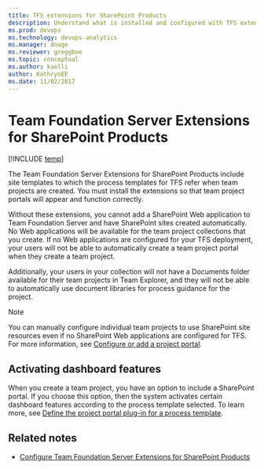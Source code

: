 ```yaml
---
title: TFS extensions for SharePoint Products 
description: Understand what is installed and configured with TFS extensions for SharePoint Products 
ms.prod: devops
ms.technology: devops-analytics
ms.manager: douge
ms.reviewer: greggboe
ms.topic: conceptual
ms.author: kaelli
author: KathrynEE
ms.date: 11/02/2017
---
```


# Team Foundation Server Extensions for SharePoint Products

[!INCLUDE [temp](./_shared/about-sharepoint-deprecation.md)]

The Team Foundation Server Extensions for SharePoint Products include site templates to which the process templates for TFS refer when team projects are created. You must install the extensions so that team project portals will appear and function correctly. 

Without these extensions, you cannot add a SharePoint Web application to Team Foundation Server and have SharePoint sites created automatically. No Web applications will be available for the team project collections that you create. If no Web applications are configured for your TFS deployment, your users will not be able to automatically create a team project portal when they create a team project. 

Additionally, your users in your collection will not have a Documents folder available for their team projects in Team Explorer, and they will not be able to automatically use document libraries for process guidance for the project.

> [!NOTE] 
> You can manually configure individual team projects to use SharePoint site resources even if no SharePoint Web applications are configured for TFS. For more information, see [Configure or add a project portal](configure-or-add-a-project-portal.md).

## Activating dashboard features 

When you create a team project, you have an option to include a SharePoint portal. If you choose this option, then the system activates certain dashboard features according to the process template selected. To learn more, see [Define the project portal plug-in for a process template](../../reference/process-templates/define-project-portal-plug-in.md?toc=/vsts/report/sharepoint-dashboards/toc.json&bc=/vsts/report/sharepoint-dashboards/breadcrumb/toc.json). 

## Related notes

- [Configure Team Foundation Server Extensions for SharePoint Products](/tfs/server/install/sharepoint/setup-remote-sharepoint?toc=/vsts/report/sharepoint-dashboards/toc.json&bc=/vsts/report/sharepoint-dashboards/breadcrumb/toc.json) 